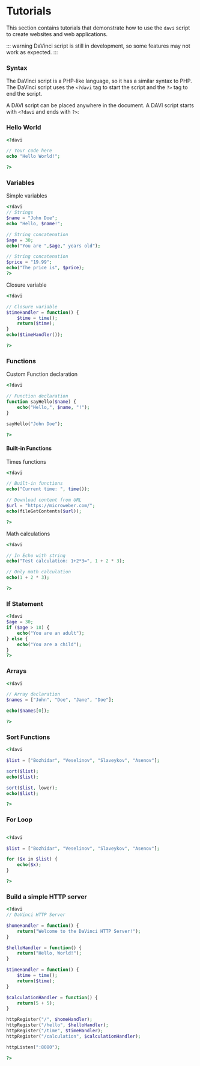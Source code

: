 # Tutorials
This section contains tutorials that demonstrate how to use the `davi` script to create websites and web applications.

::: warning
DaVinci script is still in development, so some features may not work as expected.
:::

### Syntax
The DaVinci script is a PHP-like language, so it has a similar syntax to PHP. The DaVinci script uses the `<?davi` tag to start the script and the `?>` tag to end the script. 

A DAVI script can be placed anywhere in the document.
A DAVI script starts with ```<?davi``` and ends with ```?>```:

### Hello World
```php
<?davi

// Your code here
echo "Hello World!";

?>
```

### Variables

Simple variables
```php
<?davi
// Strings
$name = "John Doe";
echo "Hello, $name!";

// String concatenation
$age = 30;
echo("You are ",$age," years old");

// String concatenation
$price = "19.99";
echo("The price is", $price);
?>
```
Closure variable
```php
<?davi

// Closure variable
$timeHandler = function() {
    $time = time();
    return($time);
}
echo($timeHandler());

?>
```

### Functions

Custom Function declaration
```php
<?davi

// Function declaration
function sayHello($name) {
    echo("Hello,", $name, "!");
}

sayHello("John Doe");

?>
```

#### Built-in Functions

Times functions
```php
<?davi

// Built-in functions
echo("Current time: ", time());

// Download content from URL
$url = "https://microweber.com/";
echo(fileGetContents($url));

?>
```

Math calculations
```php
<?davi

// In Echo with string 
echo("Test calculation: 1+2*3=", 1 + 2 * 3);

// Only math calculation
echo(1 + 2 * 3);

?>
```

### If Statement
```php
<?davi
$age = 30;
if ($age > 18) {
    echo("You are an adult");
} else {
    echo("You are a child");
}
?>
```

### Arrays
```php
<?davi

// Array declaration
$names = ["John", "Doe", "Jane", "Doe"];

echo($names[0]);

?>
```

### Sort Functions
```php
<?davi

$list = ["Bozhidar", "Veselinov", "Slaveykov", "Asenov"];

sort($list);
echo($list);

sort($list, lower);
echo($list);

?>
```


### For Loop
```php

<?davi

$list = ["Bozhidar", "Veselinov", "Slaveykov", "Asenov"];

for ($x in $list) {
    echo($x);
}

?>
```

### Build a simple HTTP server
```php
<?davi
// DaVinci HTTP Server

$homeHandler = function() {
    return("Welcome to the DaVinci HTTP Server!");
}

$helloHandler = function() {
    return("Hello, World!");
}

$timeHandler = function() {
    $time = time();
    return($time);
}

$calculationHandler = function() {
    return(5 + 5);
}

httpRegister("/", $homeHandler);
httpRegister("/hello", $helloHandler);
httpRegister("/time", $timeHandler);
httpRegister("/calculation", $calculationHandler);

httpListen(":8080");

?>
```